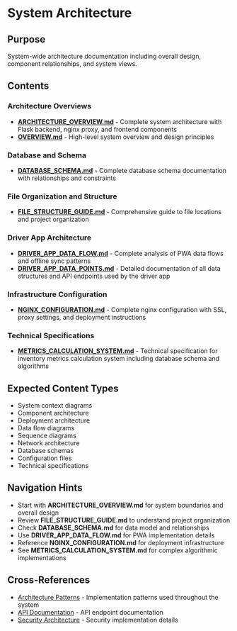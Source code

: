 # System Architecture

## Purpose
System-wide architecture documentation including overall design, component relationships, and system views.

## Contents

### Architecture Overviews
- **[ARCHITECTURE_OVERVIEW.md](ARCHITECTURE_OVERVIEW.md)** - Complete system architecture with Flask backend, nginx proxy, and frontend components
- **[OVERVIEW.md](OVERVIEW.md)** - High-level system overview and design principles

### Database and Schema
- **[DATABASE_SCHEMA.md](DATABASE_SCHEMA.md)** - Complete database schema documentation with relationships and constraints

### File Organization and Structure
- **[FILE_STRUCTURE_GUIDE.md](FILE_STRUCTURE_GUIDE.md)** - Comprehensive guide to file locations and project organization

### Driver App Architecture
- **[DRIVER_APP_DATA_FLOW.md](DRIVER_APP_DATA_FLOW.md)** - Complete analysis of PWA data flows and offline sync patterns
- **[DRIVER_APP_DATA_POINTS.md](DRIVER_APP_DATA_POINTS.md)** - Detailed documentation of all data structures and API endpoints used by the driver app

### Infrastructure Configuration
- **[NGINX_CONFIGURATION.md](NGINX_CONFIGURATION.md)** - Complete nginx configuration with SSL, proxy settings, and deployment instructions

### Technical Specifications
- **[METRICS_CALCULATION_SYSTEM.md](METRICS_CALCULATION_SYSTEM.md)** - Technical specification for inventory metrics calculation system including database schema and algorithms

## Expected Content Types
- System context diagrams
- Component architecture
- Deployment architecture
- Data flow diagrams
- Sequence diagrams
- Network architecture
- Database schemas
- Configuration files
- Technical specifications

## Navigation Hints
- Start with **ARCHITECTURE_OVERVIEW.md** for system boundaries and overall design
- Review **FILE_STRUCTURE_GUIDE.md** to understand project organization
- Check **DATABASE_SCHEMA.md** for data model and relationships
- Use **DRIVER_APP_DATA_FLOW.md** for PWA implementation details
- Reference **NGINX_CONFIGURATION.md** for deployment infrastructure
- See **METRICS_CALCULATION_SYSTEM.md** for complex algorithmic implementations

## Cross-References
- [Architecture Patterns](/documentation/03-architecture/patterns/) - Implementation patterns used throughout the system
- [API Documentation](/documentation/05-development/api/) - API endpoint documentation
- [Security Architecture](/documentation/03-architecture/SECURITY.md) - Security implementation details